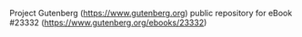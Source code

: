 Project Gutenberg (https://www.gutenberg.org) public repository for eBook #23332 (https://www.gutenberg.org/ebooks/23332)
